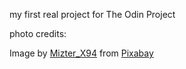 my first real project for The Odin Project

photo credits:

Image by <a href="https://pixabay.com/users/mizter_x94-2533164/?utm_source=link-attribution&amp;utm_medium=referral&amp;utm_campaign=image&amp;utm_content=1837422">Mizter_X94</a> from <a href="https://pixabay.com//?utm_source=link-attribution&amp;utm_medium=referral&amp;utm_campaign=image&amp;utm_content=1837422">Pixabay</a>
